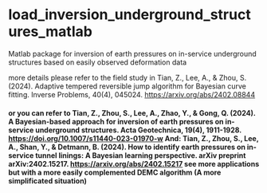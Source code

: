 # load_inversion_underground_structures_matlab
Matlab package for inversion of earth pressures on in-service underground structures based on easily observed deformation data

more details please refer to the field study in Tian, Z., Lee, A., & Zhou, S. (2024). Adaptive tempered reversible jump algorithm for Bayesian curve fitting. Inverse Problems, 40(4), 045024. https://arxiv.org/abs/2402.08844


#### or you can refer to Tian, Z., Zhou, S., Lee, A., Zhao, Y., & Gong, Q. (2024). A Bayesian-based approach for inversion of earth pressures on in-service underground structures. Acta Geotechnica, 19(4), 1911-1928.  https://doi.org/10.1007/s11440-023-01970-w     And:     Tian, Z., Zhou, S., Lee, A., Shan, Y., & Detmann, B. (2024). How to identify earth pressures on in-service tunnel linings: A Bayesian learning perspective. arXiv preprint arXiv:2402.15217. https://arxiv.org/abs/2402.15217        see more applications but with a more easily complemented DEMC algorithm (A more simplificated situation)
